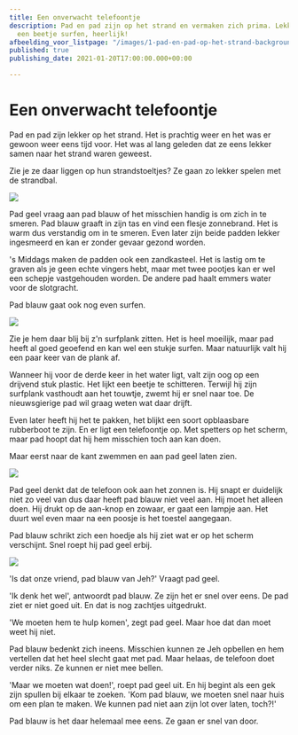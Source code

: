 ```yaml
---
title: Een onverwacht telefoontje
description: Pad en pad zijn op het strand en vermaken zich prima. Lekker zonnen,
  een beetje surfen, heerlijk!
afbeelding_voor_listpage: "/images/1-pad-en-pad-op-het-strand-background-3a.jpg"
published: true
publishing_date: 2021-01-20T17:00:00.000+00:00

---
```

# Een onverwacht telefoontje

Pad en pad zijn lekker op het strand. Het is prachtig weer en het was er gewoon weer eens tijd voor. Het was al lang geleden dat ze eens lekker samen naar het strand waren geweest.

Zie je ze daar liggen op hun strandstoeltjes? Ze gaan zo lekker spelen met de strandbal.

![](/images/1-pad-en-pad-op-het-strand-background-3a.jpg)

Pad geel vraag aan pad blauw of het misschien handig is om zich in te smeren. Pad blauw graaft in zijn tas en vind een flesje zonnebrand. Het is warm dus verstandig om in te smeren. Even later zijn beide padden lekker ingesmeerd en kan er zonder gevaar gezond worden.

's Middags maken de padden ook een zandkasteel. Het is lastig om te graven als je geen echte vingers hebt, maar met twee pootjes kan er wel een schepje vastgehouden worden. De andere pad haalt emmers water voor de slotgracht.

Pad blauw gaat ook nog even surfen.

![](/images/2-pad-surft-a.jpg)

Zie je hem daar blij bij z'n surfplank zitten. Het is heel moeilijk, maar pad heeft al goed geoefend en kan wel een stukje surfen. Maar natuurlijk valt hij een paar keer van de plank af.

Wanneer hij voor de derde keer in het water ligt, valt zijn oog op een drijvend stuk plastic. Het lijkt een beetje te schitteren. Terwijl hij zijn surfplank vasthoudt aan het touwtje, zwemt hij er snel naar toe. De nieuwsgierige pad wil graag weten wat daar drijft.

Even later heeft hij het te pakken, het blijkt een soort opblaasbare rubberboot te zijn. En er ligt een telefoontje op. Met spetters op het scherm, maar pad hoopt dat hij hem misschien toch aan kan doen.

Maar eerst naar de kant zwemmen en aan pad geel laten zien.

![](/images/3-pad-en-pad-vinden-een-telefoon-a.jpg)

Pad geel denkt dat de telefoon ook aan het zonnen is. Hij snapt er duidelijk niet zo veel van dus daar heeft pad blauw niet veel aan. Hij moet het alleen doen. Hij drukt op de aan-knop en zowaar, er gaat een lampje aan. Het duurt wel even maar na een poosje is het toestel aangegaan.

Pad blauw schrikt zich een hoedje als hij ziet wat er op het scherm verschijnt. Snel roept hij pad geel erbij.

![](/images/4-de-telefoon-a.jpg)

'Is dat onze vriend, pad blauw van Jeh?' Vraagt pad geel.

'Ik denk het wel', antwoordt pad blauw. Ze zijn het er snel over eens. De pad ziet er niet goed uit. En dat is nog zachtjes uitgedrukt.

'We moeten hem te hulp komen', zegt pad geel. Maar hoe dat dan moet weet hij niet.

Pad blauw bedenkt zich ineens. Misschien kunnen ze Jeh opbellen en hem vertellen dat het heel slecht gaat met pad. Maar helaas, de telefoon doet verder niks. Ze kunnen er niet mee bellen.

'Maar we moeten wat doen!', roept pad geel uit. En hij begint als een gek zijn spullen bij elkaar te zoeken. 'Kom pad blauw, we moeten snel naar huis om een plan te maken. We kunnen pad niet aan zijn lot over laten, toch?!'

Pad blauw is het daar helemaal mee eens. Ze gaan er snel van door.